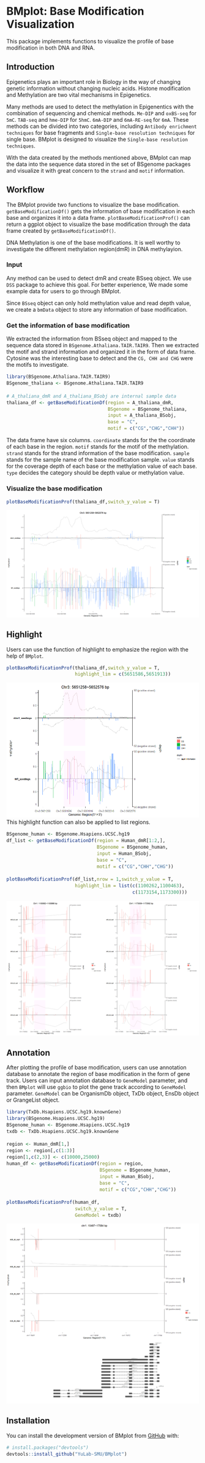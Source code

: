 <!-- README.md is generated from README.Rmd. Please edit that file -->

# BMplot: Base Modification Visualization

<!-- badges: start -->
<!-- badges: end -->

This package implements functions to visualize the profile of base
modification in both DNA and RNA.

## Introduction

Epigenetics plays an important role in Biology in the way of changing
genetic information without changing nucleic acids. Histone modification
and Methylation are two vital mechanisms in Epigenetics.

Many methods are used to detect the methylation in Epigenentics with the
combination of sequencing and chemical methods. `Me‑DIP` and `oxBS‑seq`
for `5mC`. `TAB-seq` and `hme‑DIP` for `5hmC`. `6mA‑DIP` and
`6mA‑RE-seq` for `6mA`. These methods can be divided into two
categories, including `Antibody enrichment techniques` for base
fragments and `Single-base resolution techniques` for single base.
BMplot is designed to visualize the `Single-base resolution techniques`.

With the data created by the methods mentioned above, BMplot can map the
data into the sequence data stored in the set of BSgenome packages and
visualize it with great concern to the `strand` and `motif` information.

## Workflow

The BMplot provide two functions to visualize the base modification.
`getBaseModificationDf()` gets the information of base modification in
each base and organizes it into a data frame.
`plotBaseModificationProf()` can return a ggplot object to visualize the
base modification through the data frame created by
`getBaseModificationDf()`.

DNA Methylation is one of the base modifications. It is well worthy to
investigate the different methylation region(dmR) in DNA methylayion.

### Input

Any method can be used to detect dmR and create BSseq object. We use
`DSS` package to achieve this goal. For better experience, We made some
example data for users to go through BMplot.

Since `BSseq` object can only hold methylation value and read depth
value, we create a `bmData` object to store any information of base
modification.

### Get the information of base modification

We extracted the information from BSseq object and mapped to the
sequence data stored in `BSgenome.Athaliana.TAIR.TAIR9`. Then we
extracted the motif and strand information and organized it in the form
of data frame. Cytosine was the interesting base to detect and the
`CG, CHH and CHG` were the motifs to investigate.

``` r
library(BSgenome.Athaliana.TAIR.TAIR9)
BSgenome_thaliana <- BSgenome.Athaliana.TAIR.TAIR9

# A_thaliana_dmR and A_thaliana_BSobj are internal sample data
thaliana_df <- getBaseModificationDf(region = A_thaliana_dmR,
                                     BSgenome = BSgenome_thaliana,
                                     input = A_thaliana_BSobj,
                                     base = "C",
                                     motif = c("CG","CHG","CHH"))
```

The data frame have six columns. `coordinate` stands for the the
coordinate of each base in the region. `motif` stands for the motif of
the methylation. `strand` stands for the strand information of the base
modification. `sample` stands for the sample name of the base
modification sample. `value` stands for the coverage depth of each base
or the methylation value of each base. `type` decides the category
should be depth value or methylation value.

### Visualize the base modification

``` r
plotBaseModificationProf(thaliana_df,switch_y_value = T)
```

![](vignettes/figures/readme.png)

## Highlight

Users can use the function of highlight to emphasize the region with the
help of `BMplot`.

``` r
plotBaseModificationProf(thaliana_df,switch_y_value = T,
                         highlight_lim = c(5651586,5651913))
```

![](vignettes/figures/highlight.png) This highlight function can also be
applied to list regions.

``` r
BSgenome_human <- BSgenome.Hsapiens.UCSC.hg19
df_list <- getBaseModificationDf(region = Human_dmR[1:2,],
                                 BSgenome = BSgenome_human,
                                 input = Human_BSobj,
                                 base = "C",
                                 motif = c("CG","CHH","CHG"))

plotBaseModificationProf(df_list,nrow = 1,switch_y_value = T,
                         highlight_lim = list(c(1100262,1100463),
                                              c(1173154,1173300)))
```

![](vignettes/figures/highlight_list.png)

## Annotation

After plotting the profile of base modification, users can use
annotation database to annotate the region of base modification in the
form of gene track. Users can input annotation database to `GeneModel`
parameter, and then `BMplot` will use `ggbio` to plot the gene track
according to `GeneModel` parameter. `GeneModel` can be OrganismDb
object, TxDb object, EnsDb object or GrangeList object.

``` r
library(TxDb.Hsapiens.UCSC.hg19.knownGene)
library(BSgenome.Hsapiens.UCSC.hg19)
BSgenome_human <- BSgenome.Hsapiens.UCSC.hg19
txdb <- TxDb.Hsapiens.UCSC.hg19.knownGene

region <- Human_dmR[1,]
region <- region[,c(1:3)]
region[1,c(2,3)] <- c(10000,25000)
human_df <- getBaseModificationDf(region = region,
                                  BSgenome = BSgenome_human,
                                  input = Human_BSobj,
                                  base = "C",
                                  motif = c("CG","CHH","CHG"))

plotBaseModificationProf(human_df,
                         switch_y_value = T,
                         GeneModel = txdb)
```

![](vignettes/figures/genetrack.png)

## Installation

You can install the development version of BMplot from
[GitHub](https://github.com/) with:

``` r
# install.packages("devtools")
devtools::install_github("YuLab-SMU/BMplot")
```
